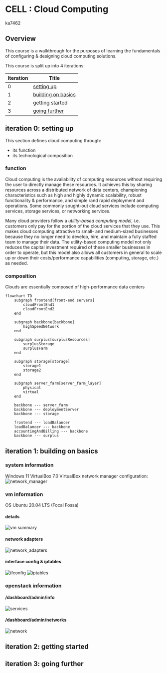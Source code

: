 # CELL : Cloud Computing
ka7462

## Overview

This course is a walkthrough for the purposes of learning the fundamentals of configuring & designing cloud computing solutions.

This course is split up into 4 iterations:

| Iteration |  Title   |
| --------- | -------- |
|     0     | [setting up](https://github.com/kyadamos/CELL-Cloud/blob/main/README.md#iteration-0-setting-up)    |
|     1     | [building on basics](https://github.com/kyadamos/CELL-Cloud/blob/main/README.md#iteration-1-building-on-basics)   |
|     2     | [getting started](https://github.com/kyadamos/CELL-Cloud/blob/main/README.md#iteration-2-getting-started) |
|     3     | [going further](https://github.com/kyadamos/CELL-Cloud/blob/main/README.md#iteration-3-going-further)  |

## iteration 0: setting up

This section defines cloud computing through:
 - its function
 - its technological composition

### function

Cloud computing is the availability of computing resources without requiring the user to directly manage these resources. It achieves this by sharing resources across a distributed network of data centers, championing characteristics such as high and highly dynamic scalability, robust functionality & performance, and simple rand rapid deployment and operations. Some commonly sought-out cloud services include computing services, storage services, or networking services.

Many cloud providers follow a _utility-based computing model_, i.e. customers only pay for the portion of the cloud services that they use. This makes cloud computing attractive to small- and medium-sized businesses because they no longer need to develop, hire, and maintain a fully staffed team to manage their data. The utility-based computing model not only reduces the capital investment required of these smaller businesses in order to operate, but this model also allows all customers in general to scale up or down their costs/performance capabilities (computing, storage, etc.) as needed.

### composition

Clouds are essentially composed of high-performance data centers

```mermaid
flowchart TD
    subgraph frontend[front-end servers]
        cloudFrontEnd1
        cloudFrontEnd2
    end

    subgraph backbone[backbone]
        highSpeedNetwork
    end    

    subgraph surplus[surplusResources]
        surplusStorage
        surplusFarm
    end

    subgraph storage[storage]
        storage1
        storage2
    end
    
    subgraph server_farm[server_farm_layer]
        physical
        virtual
    end

    backbone --- server_farm
    backbone --- deploymentServer
    backbone --- storage

    frontend --- loadBalancer
    loadBalancer --- backbone
    accountingAndBilling --- backbone
    backbone --- surplus
```



## iteration 1: building on basics

### system information
Windows 11
VirtualBox 7.0
VirtualBox network manager configuration:
![network_manager](/images/iter1/network_manager/VirtualBox-network_manager-network_adapters.png)


### vm information
OS Ubuntu 20.04 LTS (Focal Fossa)

#### details
![vm summary](/images/iter1/create_vm/vbox-vm1-details.png)

#### network adapters
![network_adapters](/images/iter1/network_manager/VirtualBox-FirstVm-network_adapters.png)

#### interface config & iptables
![ifconfig](/images/iter1/ubuntu/network/vm1-ifconfig.png)
![iptables](/images/iter1/ubuntu/network/vm1-iptables.png)


### openstack information

#### /dashboard/admin/info
![services](images/iter1/ubuntu/ubuntu_setup/vbox-vm1-openstack_services.png)

#### /dashboard/admin/networks
![network](images/iter1/ubuntu/ubuntu_setup/vbox-vm1-openstack_network.png)



## iteration 2: getting started



## iteration 3: going further



